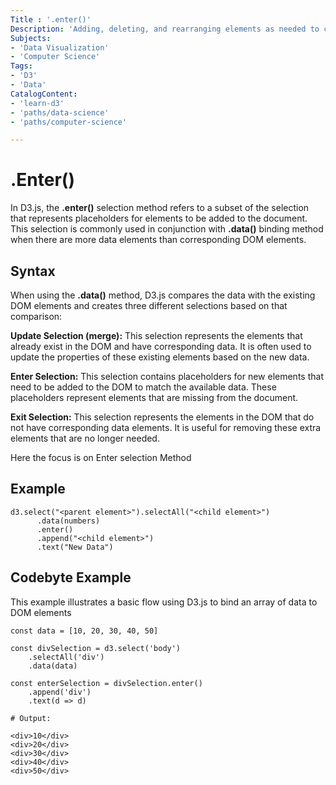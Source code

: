 ```yaml
---
Title : '.enter()'
Description: 'Adding, deleting, and rearranging elements as needed to correspond with the data previously linked through selection.data() method'
Subjects: 
- 'Data Visualization'
- 'Computer Science'
Tags: 
- 'D3'
- 'Data'
CatalogContent:
- 'learn-d3'
- 'paths/data-science'
- 'paths/computer-science'

---
```

# .Enter()

In D3.js, the **.enter()** selection method refers to a subset of the selection that represents placeholders for elements to be added to the document. This selection is commonly used in conjunction with **.data()** binding method when there are more data elements than corresponding DOM elements.

## Syntax

When using the **.data()** method, D3.js compares the data with the existing DOM elements and creates three different selections based on that comparison:

**Update Selection (merge):** This selection represents the elements that already exist in the DOM and have corresponding data. It is often used to update the properties of these existing elements based on the new data.

**Enter Selection:** This selection contains placeholders for new elements that need to be added to the DOM to match the available data. These placeholders represent elements that are missing from the document.

**Exit Selection:** This selection represents the elements in the DOM that do not have corresponding data elements. It is useful for removing these extra elements that are no longer needed.

Here the focus is on Enter selection Method

## Example

```
d3.select("<parent element>").selectAll("<child element>")
      .data(numbers)
      .enter()
      .append("<child element>")
      .text("New Data")

```



## Codebyte Example ##

This example illustrates a basic flow using D3.js to bind an array of data to DOM elements

```codebyte/javascript
const data = [10, 20, 30, 40, 50]

const divSelection = d3.select('body')
    .selectAll('div')
    .data(data)

const enterSelection = divSelection.enter()
    .append('div')
    .text(d => d)

# Output: 

<div>10</div>
<div>20</div>
<div>30</div>
<div>40</div>
<div>50</div>    

```

